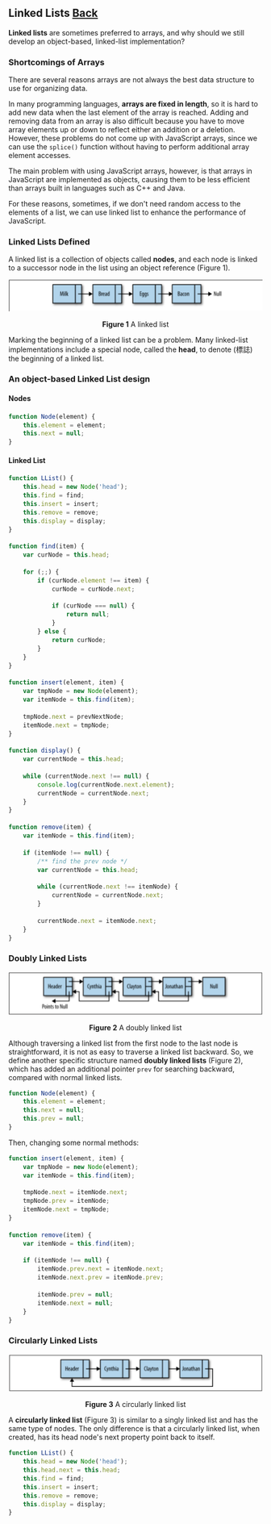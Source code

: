 ## Linked Lists [Back](./../data_structure.md)

**Linked lists** are sometimes preferred to arrays, and why should we still develop an object-based, linked-list implementation?

### Shortcomings of Arrays

There are several reasons arrays are not always the best data structure to use for organizing data.

In many programming languages, **arrays are fixed in length**, so it is hard to add new data when the last element of the array is reached. Adding and removing data from an array is also difficult because you have to move array elements up or down to reflect either an addition or a deletion. However, these problems do not come up with JavaScript arrays, since we can use the `splice()` function without having to perform additional array element accesses. 

The main problem with using JavaScript arrays, however, is that arrays in JavaScript are implemented as objects, causing them to be less efficient than arrays built in languages such as C++ and Java.

For these reasons, sometimes, if we don't need random access to the elements of a list, we can use linked list to enhance the performance of JavaScript.

### Linked Lists Defined

A linked list is a collection of objects called **nodes**, and each node is linked to a successor node in the list using an object reference (Figure 1).

<p align="center">
    <img src="./linked_list.png" title="a linked list" alt="a linked list" />
</p>

<p align="center">
    <strong>Figure 1</strong> A linked list
</p>

Marking the beginning of a linked list can be a problem. Many linked-list implementations include a special node, called the **head**, to denote (標誌) the beginning of a linked list. 

### An object-based Linked List design

#### Nodes

```js
function Node(element) {
    this.element = element;
    this.next = null;
}
```

#### Linked List

```js
function LList() {
    this.head = new Node('head');
    this.find = find;
    this.insert = insert;
    this.remove = remove;
    this.display = display;
}

function find(item) {
    var curNode = this.head;
    
    for (;;) {
        if (curNode.element !== item) {
            curNode = curNode.next;
            
            if (curNode === null) {
                return null;
            }
        } else {
            return curNode;
        }
    }
}

function insert(element, item) {
    var tmpNode = new Node(element);
    var itemNode = this.find(item);
    
    tmpNode.next = prevNextNode;
    itemNode.next = tmpNode;
}

function display() {
    var currentNode = this.head;
    
    while (currentNode.next !== null) {
        console.log(currentNode.next.element);
        currentNode = currentNode.next;
    }
}

function remove(item) {
    var itemNode = this.find(item);
    
    if (itemNode !== null) {
        /** find the prev node */
        var currentNode = this.head;
        
        while (currentNode.next !== itemNode) {
            currentNode = currentNode.next;
        }
        
        currentNode.next = itemNode.next;
    }
}
```

### Doubly Linked Lists

<p align="center">
    <img src="./doubly_linked_lists.png" title="a doubly linked list" alt="a doubly linked list" />
</p>

<p align="center">
    <strong>Figure 2</strong> A doubly linked list
</p>

Although traversing a linked list from the first node to the last node is straightforward, it is not as easy to traverse a linked list backward. So, we define another specific structure named **doubly linked lists** (Figure 2), which has added an additional pointer `prev` for searching backward, compared with normal linked lists.

```js
function Node(element) {
    this.element = element;
    this.next = null;
    this.prev = null;
}
```

Then, changing some normal methods:

```js
function insert(element, item) {
    var tmpNode = new Node(element);
    var itemNode = this.find(item);
 
    tmpNode.next = itemNode.next;
    tmpNode.prev = itemNode;
    itemNode.next = tmpNode;
}

function remove(item) {
    var itemNode = this.find(item);
    
    if (itemNode !== null) {
        itemNode.prev.next = itemNode.next;
        itemNode.next.prev = itemNode.prev;
        
        itemNode.prev = null;
        itemNode.next = null;
    }
}
```

### Circularly Linked Lists

<p align="center">
    <img src="./circularly_linked_lists.png" title="a circularly linked list" alt="a circularly linked list" />
</p>

<p align="center">
    <strong>Figure 3</strong> A circularly linked list
</p>

A **circularly linked list** (Figure 3) is similar to a singly linked list and has the same type of nodes. The only difference is that a circularly linked list, when created, has its head node's next property point back to itself.

```js
function LList() {
    this.head = new Node('head');
    this.head.next = this.head;
    this.find = find;
    this.insert = insert;
    this.remove = remove;
    this.display = display;
}
```
